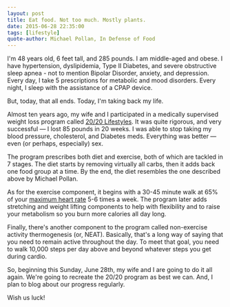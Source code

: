 ```yaml
---
layout: post
title: Eat food. Not too much. Mostly plants.
date: 2015-06-28 22:35:00
tags: [lifestyle]
quote-author: Michael Pollan, In Defense of Food
---
```


I'm 48 years old, 6 feet tall, and 285 pounds. I am middle-aged and obese.
I have hypertension, dyslipidemia, Type II Diabetes, and severe obstructive
sleep apnea - not to mention Bipolar Disorder, anxiety, and depression. Every
day, I take 5 prescriptions for metabolic and mood disorders. Every night, I
sleep with the assistance of a CPAP device.

But, today, that all ends. Today, I'm taking back my life.

Almost ten years ago, my wife and I participated in a medically supervised
weight loss program called [20/20 Lifestyles](https://www.2020lifestyles.com).
It was quite rigorous, and very successful &mdash; I lost 85 pounds in 20 weeks.
I was able to stop taking my blood pressure, cholesterol, and Diabetes meds.
Everything was better &mdash; even (or perhaps, especially) sex.

The program prescribes both diet and exercise, both of which are tackled in
7 stages. The diet starts by removing virtually all carbs, then it adds back
one food group at a time. By the end, the diet resembles the one described
above by Michael Pollan.

As for the exercise component, it begins with a 30-45 minute walk at 65% of
your [maximum heart rate](http://www.mayoclinic.org/healthy-lifestyle/fitness/in-depth/exercise-intensity/art-2004688) 5-6 times a week. The program later adds stretching and weight lifting
components to help with flexibility and to raise your metabolism so you
burn more calories all day long.

Finally, there's another component to the program called non-exercise activity
thermogenesis (or, NEAT). Basically, that's a long way of saying that you need
to remain active throughout the day. To meet that goal, you need to walk 10,000
steps per day above and beyond whatever steps you get during cardio.

So, beginning this Sunday, June 28th, my wife and I are going to do it all again.
We're going to recreate the 20/20 program as best we can. And, I plan to blog
about our progress regularly.

Wish us luck!
